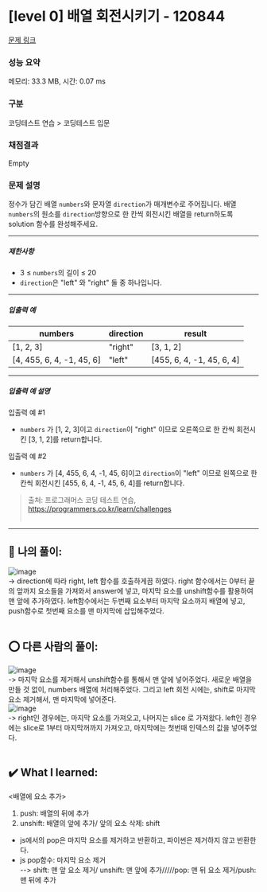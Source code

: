 # [level 0] 배열 회전시키기 - 120844 

[문제 링크](https://school.programmers.co.kr/learn/courses/30/lessons/120844?language=javascript) 

### 성능 요약

메모리: 33.3 MB, 시간: 0.07 ms

### 구분

코딩테스트 연습 > 코딩테스트 입문

### 채점결과

Empty

### 문제 설명

<p>정수가 담긴 배열 <code>numbers</code>와 문자열&nbsp;<code>direction</code>가 매개변수로 주어집니다. 배열 <code>numbers</code>의 원소를 <code>direction</code>방향으로 한 칸씩 회전시킨 배열을 return하도록 solution 함수를 완성해주세요.</p>

<hr>

<h5>제한사항</h5>

<ul>
<li>3 ≤ <code>numbers</code>의 길이 ≤ 20</li>
<li><code>direction</code>은 "left" 와 "right" 둘 중 하나입니다.</li>
</ul>

<hr>

<h5>입출력 예</h5>
<table class="table">
        <thead><tr>
<th>numbers</th>
<th>direction</th>
<th>result</th>
</tr>
</thead>
        <tbody><tr>
<td>[1, 2, 3]</td>
<td>"right"</td>
<td>[3, 1, 2]</td>
</tr>
<tr>
<td>[4, 455, 6, 4, -1, 45, 6]</td>
<td>"left"</td>
<td>[455, 6, 4, -1, 45, 6, 4]</td>
</tr>
</tbody>
      </table>
<hr>

<h5>입출력 예 설명</h5>

<p>입출력 예 #1</p>

<ul>
<li><code>numbers</code> 가 [1, 2, 3]이고 <code>direction</code>이 "right" 이므로 오른쪽으로 한 칸씩 회전시킨 [3, 1, 2]를 return합니다.</li>
</ul>

<p>입출력 예 #2</p>

<ul>
<li><code>numbers</code> 가 [4, 455, 6, 4, -1, 45, 6]이고 <code>direction</code>이 "left" 이므로 왼쪽으로 한 칸씩 회전시킨 [455, 6, 4, -1, 45, 6, 4]를 return합니다.</li>
</ul>


> 출처: 프로그래머스 코딩 테스트 연습, https://programmers.co.kr/learn/challenges <br><br>

<hr>

## 🎁 나의 풀이: <br>
![image](https://github.com/An-jisu/Algorithm/assets/70849122/49cb7bfe-20f9-4348-9afa-4453b4d5a6e6) <br>
-> direction에 따라 right, left 함수를 호출하게끔 하였다. right 함수에서는 0부터 끝의 앞까지 요소들을 가져와서 answer에 넣고, 마지막 요소를 unshift함수를 활용하여 맨 앞에 추가하였다. left함수에서는 두번째 요소부터 마지막 요소까지 배열에 넣고, push함수로 첫번째 요소를 맨 마지막에 삽입해주었다. <br><br>

## ⭕ 다른 사람의 풀이: <br>
![image](https://github.com/An-jisu/Algorithm/assets/70849122/4b23c4f5-f91a-4b2b-b5a4-a61c4afe9da6) <br>
-> 마지막 요소를 제거해서 unshift함수를 통해서 맨 앞에 넣어주었다. 새로운 배열을 만들 것 없이, numbers 배열에 처리해주었다. 그리고 left 회전 시에는, shift로 마지막 요소 제거해서, 맨 마지막에 넣어준다.  <br>
![image](https://github.com/An-jisu/Algorithm/assets/70849122/d65cb554-0416-46a3-b5a6-aae2cb301cbb) <br>
-> right인 경우에는, 마지막 요소를 가져오고, 나머지는 slice 로 가져왔다. left인 경우에는 slice로 1부터 마지막꺼까지 가져오고, 마지막에는 첫번때 인덱스의 값을 넣어주었다. <br><br>

## ✔️ What I learned: <br>
<배열에 요소 추가><br>
1. push: 배열의 뒤에 추가<br>
2. unshift: 배열의 앞에 추가/ 앞의 요소 삭제: shift <br>
- js에서의 pop은 마지막 요소를 제거하고 반환하고, 파이썬은 제거하지 않고 반환한다. <br>
- js pop함수: 마지막 요소 제거 <br>
--> shift: 맨 앞 요소 제거/ unshift: 맨 앞에 추가/////pop: 맨 뒤 요소 제거/push: 맨 뒤에 추가 <br>
